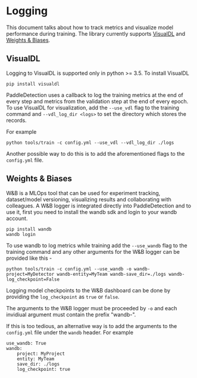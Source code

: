 # Logging

This document talks about how to track metrics and visualize model performance during training. The library currently supports [VisualDL](https://www.paddlepaddle.org.cn/documentation/docs/en/guides/03_VisualDL/visualdl_usage_en.html) and [Weights & Biases](https://docs.wandb.ai).

## VisualDL
Logging to VisualDL is supported only in python >= 3.5. To install VisualDL

```
pip install visualdl
```

PaddleDetection uses a callback to log the training metrics at the end of every step and metrics from the validation step at the end of every epoch. To use VisualDL for visualization, add the `--use_vdl` flag to the training command and `--vdl_log_dir <logs>` to set the directory which stores the records.

For example

```
python tools/train -c config.yml --use_vdl --vdl_log_dir ./logs
```

Another possible way to do this is to add the aforementioned flags to the `config.yml` file.

## Weights & Biases
W&B is a MLOps tool that can be used for experiment tracking, dataset/model versioning, visualizing results and collaborating with colleagues. A W&B logger is integrated directly into PaddleDetection and to use it, first you need to install the wandb sdk and login to your wandb account.

```
pip install wandb
wandb login
```

To use wandb to log metrics while training add the `--use_wandb` flag to the training command and any other arguments for the W&B logger can be provided like this - 

```
python tools/train -c config.yml --use_wandb -o wandb-project=MyDetector wandb-entity=MyTeam wandb-save_dir=./logs wandb-log_checkpoint=False
```

Logging model checkpoints to the W&B dashboard can be done by providing the `log_checkpoint` as `true` or `false`.

The arguments to the W&B logger must be proceeded by `-o` and each invidiual argument must contain the prefix "wandb-".

If this is too tedious, an alternative way is to add the arguments to the `config.yml` file under the `wandb` header. For example

```
use_wandb: True
wandb:
    project: MyProject
    entity: MyTeam
    save_dir: ./logs
    log_checkpoint: true
```